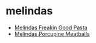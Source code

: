 # melindas

 * [Melindas Freakin Good Pasta](../index/m/melindas-freakin-good-pasta.json)
 * [Melindas Porcupine Meatballs](../index/m/melindas-porcupine-meatballs.json)
